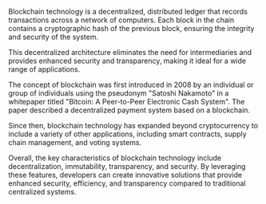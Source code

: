 
Blockchain technology is a decentralized, distributed ledger that records transactions across a network of computers. Each block in the chain contains a cryptographic hash of the previous block, ensuring the integrity and security of the system.

This decentralized architecture eliminates the need for intermediaries and provides enhanced security and transparency, making it ideal for a wide range of applications.

The concept of blockchain was first introduced in 2008 by an individual or group of individuals using the pseudonym "Satoshi Nakamoto" in a whitepaper titled "Bitcoin: A Peer-to-Peer Electronic Cash System". The paper described a decentralized payment system based on a blockchain.

Since then, blockchain technology has expanded beyond cryptocurrency to include a variety of other applications, including smart contracts, supply chain management, and voting systems.

Overall, the key characteristics of blockchain technology include decentralization, immutability, transparency, and security. By leveraging these features, developers can create innovative solutions that provide enhanced security, efficiency, and transparency compared to traditional centralized systems.
